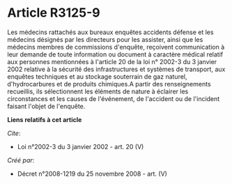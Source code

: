 # Article R3125-9

Les médecins rattachés aux bureaux enquêtes accidents défense et les médecins désignés par les directeurs pour les assister,
ainsi que les médecins membres de commissions d'enquête, reçoivent communication à leur demande de toute information ou
document à caractère médical relatif aux personnes mentionnées à l'article 20 de la loi n° 2002-3 du 3 janvier 2002 relative
à la sécurité des infrastructures et systèmes de transport, aux enquêtes techniques et au stockage souterrain de gaz naturel,
d'hydrocarbures et de produits chimiques.A partir des renseignements recueillis, ils sélectionnent les éléments de nature à
éclairer les circonstances et les causes de l'événement, de l'accident ou de l'incident faisant l'objet de l'enquête.

**Liens relatifs à cet article**

_Cite_:

  - Loi n°2002-3 du 3 janvier 2002 - art. 20 (V)

_Créé par_:

  - Décret n°2008-1219 du 25 novembre 2008 - art. (V)
